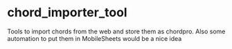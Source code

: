 # chord_importer_tool
Tools to import chords from the web and store them as chordpro. Also some automation to put them in MobileSheets would be a  nice idea
